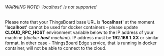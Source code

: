 ###### WARNING NOTE: 'localhost' is not supported

Please note that your ThingsBoard base URL is **'localhost'** at the moment. **'localhost'** cannot be used for docker containers - please update **CLOUD_RPC_HOST** environment variable below to the IP address of your machine (*docker **host** machine*). IP address must be **192.168.1.XX** or similar format. In other case - ThingsBoard Edge service, that is running in docker container, will not be able to connect to the cloud.
